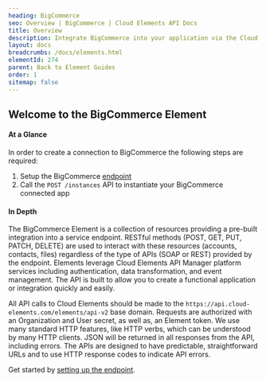 ```yaml
---
heading: BigCommerce
seo: Overview | BigCommerce | Cloud Elements API Docs
title: Overview
description: Integrate BigCommerce into your application via the Cloud Elements APIs.
layout: docs
breadcrumbs: /docs/elements.html
elementId: 274
parent: Back to Element Guides
order: 1
sitemap: false
---
```


## Welcome to the BigCommerce Element


#### At a Glance

In order to create a connection to BigCommerce the following steps are required:

1. Setup the BigCommerce [endpoint](bigcommerce-endpoint-setup.html)
2. Call the `POST /instances` API to instantiate your BigCommerce connected app

#### In Depth

The BigCommerce Element is a collection of resources providing a pre-built integration into a service endpoint. RESTful methods (POST, GET, PUT, PATCH, DELETE) are used to interact with these resources (accounts, contacts, files) regardless of the type of APIs (SOAP or REST) provided by the endpoint. Elements leverage Cloud Elements API Manager platform services including authentication, data transformation, and event management.  The API is built to allow you to create a functional application or integration quickly and easily.

All API calls to Cloud Elements should be made to the `https://api.cloud-elements.com/elements/api-v2` base domain. Requests are authorized with an Organization and User secret, as well as, an Element token.  We use many standard HTTP features, like HTTP verbs, which can be understood by many HTTP clients. JSON will be returned in all responses from the API, including errors. The APIs are designed to have predictable, straightforward URLs and to use HTTP response codes to indicate API errors.

Get started by [setting up the endpoint](bigcommerce-endpoint-setup.html).
